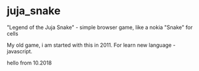 # juja_snake
"Legend of the Juja Snake" - simple  browser game, like a nokia "Snake" for cells

My old game, i am started with this in 2011. For learn new language - javascript.

hello from 10.2018


